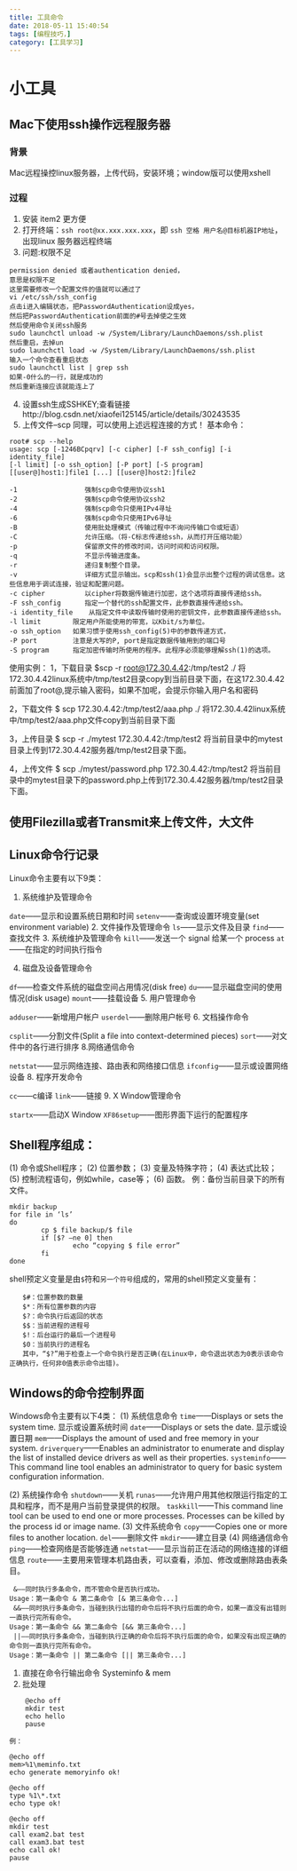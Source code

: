 ```yaml
---
title: 工具命令
date: 2018-05-11 15:40:54
tags: [编程技巧，]
category: [工具学习]
---
```


# 小工具

## Mac下使用ssh操作远程服务器
<!--more-->
### 背景
Mac远程操控linux服务器，上传代码，安装环境；window版可以使用xshell

### 过程
1. 安装 item2 更方便
2. 打开终端：`ssh root@xx.xxx.xxx.xxx`，即 `ssh 空格 用户名@目标机器IP地址`，出现linux 服务器远程终端
3. 问题:权限不足

```
permission denied 或者authentication denied， 
意思是权限不足 
这里需要修改一个配置文件的值就可以通过了 
vi /etc/ssh/ssh_config 
点击i进入编辑状态，把PasswordAuthentication设成yes， 
然后把PasswordAuthentication前面的#号去掉使之生效 
然后使用命令关闭ssh服务 
sudo launchctl unload -w /System/Library/LaunchDaemons/ssh.plist 
然后重启，去掉un 
sudo launchctl load -w /System/Library/LaunchDaemons/ssh.plist 
输入一个命令查看重启状态 
sudo launchctl list | grep ssh 
如果-0什么的一行，就是成功的 
然后重新连接应该就能连上了
```
4. 设置ssh生成SSHKEY;查看链接http://blog.csdn.net/xiaofei125145/article/details/30243535
5. 上传文件–scp
同理，可以使用上述远程连接的方式！ 
基本命令：

```
root# scp --help  
usage: scp [-1246BCpqrv] [-c cipher] [-F ssh_config] [-i identity_file]  
[-l limit] [-o ssh_option] [-P port] [-S program]  
[[user@]host1:]file1 [...] [[user@]host2:]file2  

-1                 强制scp命令使用协议ssh1  
-2                 强制scp命令使用协议ssh2  
-4                 强制scp命令只使用IPv4寻址  
-6                 强制scp命令只使用IPv6寻址  
-B                 使用批处理模式（传输过程中不询问传输口令或短语）  
-C                 允许压缩。（将-C标志传递给ssh，从而打开压缩功能）  
-p                 保留原文件的修改时间，访问时间和访问权限。  
-q                 不显示传输进度条。  
-r                 递归复制整个目录。  
-v                 详细方式显示输出。scp和ssh(1)会显示出整个过程的调试信息。这些信息用于调试连接，验证和配置问题。  
-c cipher          以cipher将数据传输进行加密，这个选项将直接传递给ssh。  
-F ssh_config      指定一个替代的ssh配置文件，此参数直接传递给ssh。  
-i identity_file    从指定文件中读取传输时使用的密钥文件，此参数直接传递给ssh。  
-l limit        限定用户所能使用的带宽，以Kbit/s为单位。  
-o ssh_option   如果习惯于使用ssh_config(5)中的参数传递方式，  
-P port         注意是大写的P, port是指定数据传输用到的端口号  
-S program      指定加密传输时所使用的程序。此程序必须能够理解ssh(1)的选项。  
```
使用实例： 
1，下载目录 
$scp -r root@172.30.4.42:/tmp/test2 ./ 
将172.30.4.42linux系统中/tmp/test2目录copy到当前目录下面，在这172.30.4.42前面加了root@,提示输入密码，如果不加呢，会提示你输入用户名和密码

2，下载文件 
$ scp 172.30.4.42:/tmp/test2/aaa.php ./ 
将172.30.4.42linux系统中/tmp/test2/aaa.php文件copy到当前目录下面

3，上传目录 
$ scp -r ./mytest 172.30.4.42:/tmp/test2 
将当前目录中的mytest目录上传到172.30.4.42服务器/tmp/test2目录下面。

4，上传文件 
$ scp ./mytest/password.php 172.30.4.42:/tmp/test2 
将当前目录中的mytest目录下的password.php上传到172.30.4.42服务器/tmp/test2目录下面。

## 使用Filezilla或者Transmit来上传文件，大文件

## Linux命令行记录

Linux命令主要有以下9类：

1. 系统维护及管理命令

`date`——显示和设置系统日期和时间
`setenv`——查询或设置环境变量(set environment variable)
2. 文件操作及管理命令
`ls`——显示文件及目录
`find`——查找文件
3. 系统维护及管理命令
`kill`——发送一个 signal 给某一个 process 
`at`——在指定的时间执行指令 

4. 磁盘及设备管理命令

`df`——检查文件系统的磁盘空间占用情况(disk free)
`du`——显示磁盘空间的使用情况(disk usage)
`mount`——挂载设备
5. 用户管理命令

`adduser`——新增用户帐户
`userdel`——删除用户帐号
6. 文档操作命令

`csplit`——分割文件(Split a file into context-determined pieces)
`sort`——对文件中的各行进行排序
8.网络通信命令

`netstat`——显示网络连接、路由表和网络接口信息
`ifconfig`——显示或设置网络设备
8. 程序开发命令

`cc`——c编译
`link`——链接
9. X Window管理命令

`startx`——启动X Window
`XF86setup`——图形界面下运行的配置程序

## Shell程序组成：
(1) 命令或Shell程序；
(2) 位置参数；
(3) 变量及特殊字符；
(4) 表达式比较；
(5) 控制流程语句，例如while，case等；
(6) 函数。
例：备份当前目录下的所有文件。

```
mkdir backup
for file in ‘ls’
do
        cp $ file backup/$ file
        if [$? –ne 0] then
                echo “copying $ file error”
        fi
done
```
shell预定义变量是由`$`符和`另一个符号`组成的，常用的shell预定义变量有：

```
　　$#：位置参数的数量
　　$*：所有位置参数的内容
　　$?：命令执行后返回的状态
　　$$：当前进程的进程号
　　$!：后台运行的最后一个进程号
　　$0：当前执行的进程名
　　其中，“$?”用于检查上一个命令执行是否正确(在Linux中，命令退出状态为0表示该命令正确执行，任何非0值表示命令出错)。
```

## Windows的命令控制界面
Windows命令主要有以下4类：
(1) 系统信息命令
`time`——Displays or sets the system time. 显示或设置系统时间
`date`——Displays or sets the date. 显示或设置日期
`mem`——Displays the amount of used and free memory in your system.
`driverquery`——Enables an administrator to enumerate and display the list of installed device drivers as well as their properties.
`systeminfo`——This command line tool enables an administrator to query for basic system configuration information.

(2) 系统操作命令
`shutdown`——关机
`runas`——允许用户用其他权限运行指定的工具和程序，而不是用户当前登录提供的权限。
`taskkill`——This command line tool can be used to end one or more processes. Processes can be killed by the process id or image name.
(3) 文件系统命令
`copy`——Copies one or more files to another location.
`del`——删除文件
`mkdir`——建立目录
(4) 网络通信命令
`ping`——检查网络是否能够连通
`netstat`——显示当前正在活动的网络连接的详细信息
`route`——主要用来管理本机路由表，可以查看，添加、修改或删除路由表条目。

```
 &——同时执行多条命令，而不管命令是否执行成功。
Usage：第一条命令 & 第二条命令 [& 第三条命令...]
 &&——同时执行多条命令，当碰到执行出错的命令后将不执行后面的命令，如果一直没有出错则一直执行完所有命令。
Usage：第一条命令 && 第二条命令 [&& 第三条命令...]
 ||——同时执行多条命令，当碰到执行正确的命令后将不执行后面的命令，如果没有出现正确的命令则一直执行完所有命令。
Usage：第一条命令 || 第二条命令 [|| 第三条命令...]
```
1. 直接在命令行输出命令
Systeminfo & mem
2. 批处理

```
	@echo off
	mkdir test
	echo hello
	pause
```	
	例：

```
@echo off
mem>%1\meminfo.txt
echo generate memoryinfo ok!

@echo off
type %1\*.txt
echo type ok!

@echo off
mkdir test
call exam2.bat test
call exam3.bat test
echo call ok!
pause
```


